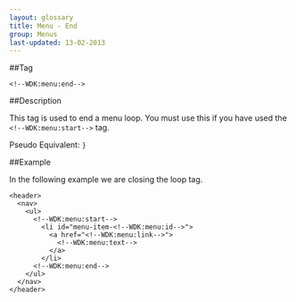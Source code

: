 ```yaml
---
layout: glossary
title: Menu - End
group: Menus
last-updated: 13-02-2013
---
```


##Tag

`<!--WDK:menu:end-->`

##Description

 This tag is used to end a menu loop. You must use this if you have used the `<!--WDK:menu:start-->` tag.

Pseudo Equivalent:
`}`

##Example

In the following example we are closing the loop tag.

~~~
<header>
  <nav>
    <ul>
      <!--WDK:menu:start-->
        <li id="menu-item-<!--WDK:menu:id-->">
          <a href="<!--WDK:menu:link-->">
            <!--WDK:menu:text-->
          </a>
        </li>
      <!--WDK:menu:end-->
    </ul>
  </nav>
</header>
~~~